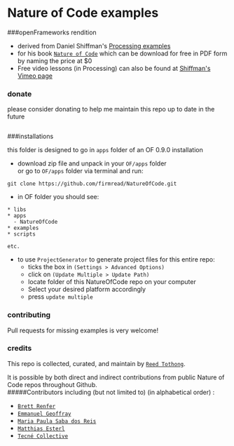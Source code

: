 Nature of Code examples
==========
###openFrameworks rendition

* derived from Daniel Shiffman's [Processing examples](https://github.com/shiffman/The-Nature-of-Code-Examples) 
* for his book [`Nature of Code`](http://natureofcode.com/) which can be download for free in PDF form by naming the price at $0
* Free video lessons (in Processing) can also be found at [Shiffman's Vimeo page](https://vimeo.com/shiffman)


  
### donate
please consider donating to help me maintain this repo up to date in the future


<div class="header">
<a href="https://www.paypal.com/cgi-bin/webscr?cmd=_s-xclick&hosted_button_id=DBGRDHB67M764"><img src="https://www.paypalobjects.com/en_US/i/btn/btn_donate_SM.gif" alt=""></a>
</div>  


###installations

this folder is designed to go in `apps` folder of an OF 0.9.0 installation

* download zip file and unpack in your `OF/apps` folder  
or go to `OF/apps` folder via terminal and run: 

```
git clone https://github.com/firmread/NatureOfCode.git
```


* in OF folder you should see: 

```
* libs
* apps
  - NatureOfCode
* examples
* scripts

etc. 

```

* to use `ProjectGenerator` to generate project files for this entire repo: 
	* ticks the box in `(Settings > Advanced Options)` 
	* click on `(Update Multiple > Update Path)` 
	* locate folder of this NatureOfCode repo on your computer 
	* Select your desired platform accordingly
	* press `update multiple`
  
  
  

### contributing
Pull requests for missing examples is very welcome!

  


### credits
This repo is collected, curated, and maintain by [`Reed Tothong`](firmread.me).  
  
It is possible by both direct and indirect contributions from public Nature of Code repos throughout Github.   
#####Contributors including (but not limited to) (in alphabetical order) :  
* [`Brett Renfer`](https://github.com/robotconscience) 
* [`Emmanuel Geoffray`](https://github.com/emmanuelgeoffray)  
* [`Maria Paula Saba dos Reis`](https://github.com/mariapaulasaba)  
* [`Matthias Esterl`](https://github.com/madc)   
* [`Tecné Collective`](https://github.com/tecnecollective)


